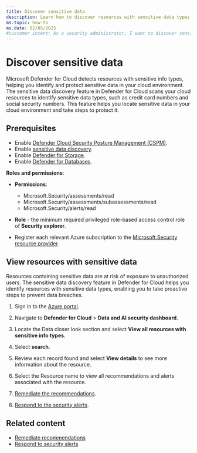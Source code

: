 ```yaml
---
title: Discover sensitive data
description: Learn how to discover resources with sensitive data types in the Data and AI security dashboard in Microsoft Defender for Cloud.
ms.topic: how-to
ms.date: 02/05/2025
#customer intent: As a security administrator, I want to discover sensitive data so that I can protect it.
---
```


# Discover sensitive data

Microsoft Defender for Cloud detects resources with sensitive info types, helping you identify and protect sensitive data in your cloud environment. The sensitive data discovery feature in Defender for Cloud scans your cloud resources to identify sensitive data types, such as credit card numbers and social security numbers. This feature helps you locate sensitive data in your cloud environment and take steps to protect it.

## Prerequisites

- Enable [Defender Cloud Security Posture Management (CSPM)](tutorial-enable-cspm-plan.md).
- Enable [sensitive data discovery](tutorial-enable-cspm-plan.md#enable-the-components-of-the-defender-cspm-plan).
- Enable [Defender for Storage](tutorial-enable-storage-plan.md).
- Enable [Defender for Databases](tutorial-enable-databases-plan.md).

**Roles and permissions**: 

- **Permissions**:

    - Microsoft.Security/assessments/read
    - Microsoft.Security/assessments/subassessments/read
    - Microsoft.Security/alerts/read

- **Role** - the minimum required privileged role-based access control role of **Security explorer**.

- Register each relevant Azure subscription to the [Microsoft.Security resource provider](/azure/azure-resource-manager/management/resource-providers-and-types#register-resource-provider).

## View resources with sensitive data

Resources containing sensitive data are at risk of exposure to unauthorized users. The sensitive data discovery feature in Defender for Cloud helps you identify resources with sensitive data types, enabling you to take proactive steps to prevent data breaches.

1. Sign in to the [Azure portal](https://portal.azure.com/).

1. Navigate to **Defender for Cloud** > **Data and AI security dashboard**.

1. Locate the Data closer look section and select **View all resources with sensitive info types**.

1. Select **search**.

1. Review each record found and select **View details** to see more information about the resource.

1. Select the Resource name to view all recommendations and alerts associated with the resource.

1. [Remediate the recommendations](implement-security-recommendations.md).

1. [Respond to the security alerts](managing-and-responding-alerts.yml#respond-to-a-security-alert).

## Related content

- [Remediate recommendations](implement-security-recommendations.md)
- [Respond to security alerts](managing-and-responding-alerts.yml#respond-to-a-security-alert)

